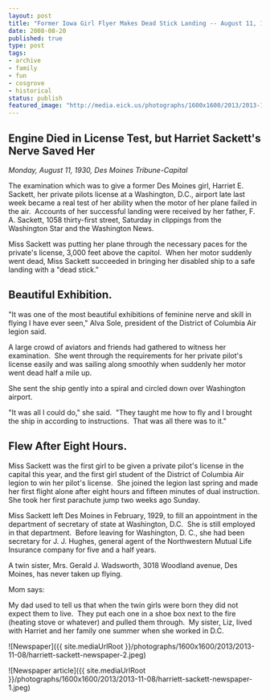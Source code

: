 ```yaml
---
layout: post
title: "Former Iowa Girl Flyer Makes Dead Stick Landing -- August 11, 1930"
date: 2008-08-20
published: true
type: post
tags:
- archive
- family
- fun
- cosgrove
- historical
status: publish
featured_image: "http://media.eick.us/photographs/1600x1600/2013/2013-11-08/harriett-sackett-newspaper-2.jpeg"
---
```

Engine Died in License Test, but Harriet Sackett's Nerve Saved Her
------------------------------------------------------------------

*Monday, August 11, 1930, Des Moines Tribune-Capital*

The examination which was to give a former Des Moines girl, Harriet E. Sackett, her private pilots license at a Washington, D.C., airport late last week became a real test of her ability when the motor of her plane failed in the air.  Accounts of her successful landing were received by her father, F. A. Sackett, 1058 thirty-first street, Saturday in clippings from the Washington Star and the Washington News.

Miss Sackett was putting her plane through the necessary paces for the private's license, 3,000 feet above the capitol.  When her motor suddenly went dead, Miss Sackett succeeded in bringing her disabled ship to a safe landing with a "dead stick."

Beautiful Exhibition.
---------------------

"It was one of the most beautiful exhibitions of feminine nerve and skill in flying I have ever seen," Alva Sole, president of the District of Columbia Air legion said.

A large crowd of aviators and friends had gathered to witness her examination.  She went through the requirements for her private pilot's license easily and was sailing along smoothly when suddenly her motor went dead half a mile up.

She sent the ship gently into a spiral and circled down over Washington airport.

"It was all I could do," she said.  "They taught me how to fly and I brought the ship in according to instructions.  That was all there was to it."

Flew After Eight Hours.
-----------------------

Miss Sackett was the first girl to be given a private pilot's license in the capital this year, and the first girl student of the District of Columbia Air legion to win her pilot's license.  She joined the legion last spring and made her first flight alone after eight hours and fifteen minutes of dual instruction.  She took her first parachute jump two weeks ago Sunday.

Miss Sackett left Des Moines in February, 1929, to fill an appointment in the department of secretary of state at Washington, D.C.  She is still employed in that department.  Before leaving for Washington, D. C., she had been secretary for J. J. Hughes, general agent of the Northwestern Mutual Life Insurance company for five and a half years.

A twin sister, Mrs. Gerald J. Wadsworth, 3018 Woodland avenue, Des Moines, has never taken up flying.

Mom says:

<!-- blockquote  -->
My dad used to tell us that when the twin girls were born they did not expect them to live.  They put each one in a shoe box next to the fire (heating stove or whatever) and pulled them through.  My sister, Liz, lived with Harriet and her family one summer when she worked in D.C.
<!-- endblockquote  -->

![Newspaper]({{ site.mediaUrlRoot }}/photographs/1600x1600/2013/2013-11-08/harriett-sackett-newspaper-2.jpeg)

![Newspaper article]({{ site.mediaUrlRoot }}/photographs/1600x1600/2013/2013-11-08/harriett-sackett-newspaper-1.jpeg)
